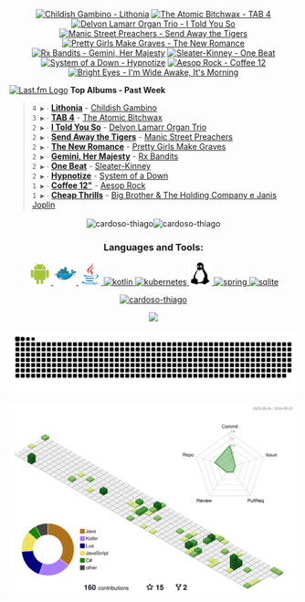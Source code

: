 <!-- lastfm -->
<p align="center"><a href="https://www.last.fm/music/Childish+Gambino/Lithonia"><img src="https://lastfm.freetls.fastly.net/i/u/64s/bbfd632a95e0535ed377c0b012d77a2b.jpg" title="Childish Gambino - Lithonia"></a> <a href="https://www.last.fm/music/The+Atomic+Bitchwax/TAB+4"><img src="https://lastfm.freetls.fastly.net/i/u/64s/73a32279b47f45c5bc2407cbd5e8d2bf.jpg" title="The Atomic Bitchwax - TAB 4"></a> <a href="https://www.last.fm/music/Delvon+Lamarr+Organ+Trio/I+Told+You+So"><img src="https://lastfm.freetls.fastly.net/i/u/64s/c06514195e2231bdb4dbc5160afa83b9.jpg" title="Delvon Lamarr Organ Trio - I Told You So"></a> <a href="https://www.last.fm/music/Manic+Street+Preachers/Send+Away+the+Tigers"><img src="https://lastfm.freetls.fastly.net/i/u/64s/44f5cfcef4ad669fb845315bb5523c62.png" title="Manic Street Preachers - Send Away the Tigers"></a> <a href="https://www.last.fm/music/Pretty+Girls+Make+Graves/The+New+Romance"><img src="https://lastfm.freetls.fastly.net/i/u/64s/cc3e3db017f04f8582652defb18b2145.jpg" title="Pretty Girls Make Graves - The New Romance"></a> <a href="https://www.last.fm/music/Rx+Bandits/Gemini,+Her+Majesty"><img src="https://lastfm.freetls.fastly.net/i/u/64s/e4ee46b607714c95cc343f51cdee2ebf.jpg" title="Rx Bandits - Gemini, Her Majesty"></a> <a href="https://www.last.fm/music/Sleater-Kinney/One+Beat"><img src="https://lastfm.freetls.fastly.net/i/u/64s/0e04bf7d8051f77a3b5647b79d0a15bf.png" title="Sleater-Kinney - One Beat"></a> <a href="https://www.last.fm/music/System+of+a+Down/Hypnotize"><img src="https://lastfm.freetls.fastly.net/i/u/64s/a96a0ff1cd9b384659b7edac19dc15b6.jpg" title="System of a Down - Hypnotize"></a> <a href="https://www.last.fm/music/Aesop+Rock/Coffee+12%22"><img src="https://lastfm.freetls.fastly.net/i/u/64s/ea13cdbf1dc44f29a509b7e92c034711.jpg" title="Aesop Rock - Coffee 12""></a> <a href="https://www.last.fm/music/Bright+Eyes/I%27m+Wide+Awake,+It%27s+Morning"><img src="https://lastfm.freetls.fastly.net/i/u/64s/fb4862c27d5ff292b8846bb6468b3377.jpg" title="Bright Eyes - I'm Wide Awake, It's Morning"></a> </p>

<!--START_LASTFM_ALBUMS:{"period": "7day", "rows": 10}-->
<a href="https://last.fm" target="_blank"><img src="https://user-images.githubusercontent.com/17434202/215290617-e793598d-d7c9-428f-9975-156db1ba89cc.svg" alt="Last.fm Logo" width="18" height="13"/></a> **Top Albums - Past Week**

> `4 ▶️` ∙ **[Lithonia](https://www.last.fm/music/Childish+Gambino/Lithonia)** - [Childish Gambino](https://www.last.fm/music/Childish+Gambino)<br/>
> `3 ▶️` ∙ **[TAB 4](https://www.last.fm/music/The+Atomic+Bitchwax/TAB+4)** - [The Atomic Bitchwax](https://www.last.fm/music/The+Atomic+Bitchwax)<br/>
> `2 ▶️` ∙ **[I Told You So](https://www.last.fm/music/Delvon+Lamarr+Organ+Trio/I+Told+You+So)** - [Delvon Lamarr Organ Trio](https://www.last.fm/music/Delvon+Lamarr+Organ+Trio)<br/>
> `2 ▶️` ∙ **[Send Away the Tigers](https://www.last.fm/music/Manic+Street+Preachers/Send+Away+the+Tigers)** - [Manic Street Preachers](https://www.last.fm/music/Manic+Street+Preachers)<br/>
> `2 ▶️` ∙ **[The New Romance](https://www.last.fm/music/Pretty+Girls+Make+Graves/The+New+Romance)** - [Pretty Girls Make Graves](https://www.last.fm/music/Pretty+Girls+Make+Graves)<br/>
> `2 ▶️` ∙ **[Gemini, Her Majesty](https://www.last.fm/music/Rx+Bandits/Gemini,+Her+Majesty)** - [Rx Bandits](https://www.last.fm/music/Rx+Bandits)<br/>
> `2 ▶️` ∙ **[One Beat](https://www.last.fm/music/Sleater-Kinney/One+Beat)** - [Sleater-Kinney](https://www.last.fm/music/Sleater-Kinney)<br/>
> `2 ▶️` ∙ **[Hypnotize](https://www.last.fm/music/System+of+a+Down/Hypnotize)** - [System of a Down](https://www.last.fm/music/System+of+a+Down)<br/>
> `1 ▶️` ∙ **[Coffee 12"](https://www.last.fm/music/Aesop+Rock/Coffee+12%22)** - [Aesop Rock](https://www.last.fm/music/Aesop+Rock)<br/>
> `1 ▶️` ∙ **[Cheap Thrills](https://www.last.fm/music/+noredirect/Big+Brother+&+The+Holding+Company+e+Janis+Joplin/Cheap+Thrills)** - [Big Brother & The Holding Company e Janis Joplin](https://www.last.fm/music/+noredirect/Big+Brother+&+The+Holding+Company+e+Janis+Joplin)<br/>
<!--END_LASTFM_ALBUMS-->

<p align="center"><img align="center" src="https://github-readme-stats-nine-kohl.vercel.app/api?username=cardoso-thiago&show_icons=true&locale=en&theme=gotham&hide=issues,contribs" alt="cardoso-thiago" /><img align="center" src="https://github-readme-stats-nine-kohl.vercel.app/api/top-langs?username=cardoso-thiago&show_icons=true&locale=en&layout=compact&theme=gotham" alt="cardoso-thiago" /></p>

<h3 align="center">Languages and Tools:</h3>
<p align="center"> <a href="https://developer.android.com" target="_blank"> <img src="https://github.com/devicons/devicon/blob/master/icons/android/android-original.svg" alt="android" width="40" height="40"/> </a> <a href="https://www.docker.com/" target="_blank"> <img src="https://github.com/devicons/devicon/blob/master/icons/docker/docker-original.svg" alt="docker" width="40" height="40"/> </a> <a href="https://www.java.com" target="_blank"> <img src="https://github.com/devicons/devicon/blob/master/icons/java/java-original.svg" alt="java" width="40" height="40"/> </a> <a href="https://kotlinlang.org" target="_blank"> <img src="https://www.vectorlogo.zone/logos/kotlinlang/kotlinlang-icon.svg" alt="kotlin" width="40" height="40"/> </a> <a href="https://kubernetes.io" target="_blank"> <img src="https://www.vectorlogo.zone/logos/kubernetes/kubernetes-icon.svg" alt="kubernetes" width="40" height="40"/> </a> <a href="https://www.linux.org/" target="_blank"> <img src="https://github.com/devicons/devicon/blob/master/icons/linux/linux-plain.svg" alt="linux" width="40" height="40"/> </a> <a href="https://spring.io/" target="_blank"> <img src="https://www.vectorlogo.zone/logos/springio/springio-icon.svg" alt="spring" width="40" height="40"/> </a> <a href="https://www.sqlite.org/" target="_blank"> <img src="https://www.vectorlogo.zone/logos/sqlite/sqlite-icon.svg" alt="sqlite" width="40" height="40"/> </a> </p>

<p align="center"> <a href="https://github.com/ryo-ma/github-profile-trophy"><img src="https://github-profile-trophy.vercel.app/?username=cardoso-thiago&column=7" alt="cardoso-thiago" /></a> </p>

<!--START_SECTION:comicstrip-->
<p align="center">
 <a href="https://xkcd.com/">
 <img src="https://imgs.xkcd.com/comics/maslows_pyramid.png" />
</a>
</p>
<!--END_SECTION:comicstrip-->

![](https://github.com/cardoso-thiago/cardoso-thiago/raw/output/github-snake.svg)

![](profile-3d-contrib/profile-green-animate.svg)
